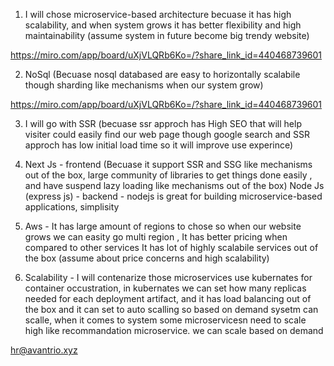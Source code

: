 1) I will chose microservice-based architecture becuase it has high scalability, and when system grows it has better flexibility and high
   maintainability (assume system in future become big trendy website)

https://miro.com/app/board/uXjVLQRb6Ko=/?share_link_id=440468739601

2) NoSql (Becuase nosql databased are easy to horizontally scalabile though sharding like mechanisms when our system grow)

https://miro.com/app/board/uXjVLQRb6Ko=/?share_link_id=440468739601

3) I will go with SSR (becuase ssr approch has High SEO that will help visiter could easily find our web page though google search and SSR approch has low initial load time so it will improve use experince)

4) Next Js - frontend (Becuase it support SSR and SSG like mechanisms out of the box, large community of libraries to get things done easily , and have suspend lazy loading like mechanisms out of the box)
   Node Js (express js) - backend - nodejs is great for building microservice-based applications, simplisity

5) Aws - It has large amount of regions to chose so when our website grows we can easity go multi region , It has better pricing when compared to other services
   It has lot of highly scalabile services out of the box (assume about price concerns and high scalability)

6) Scalability - I will contenarize those microservices use kubernates for container occustration, in kubernates we can set how many replicas needed for each deployment artifact, and it has load balancing out of the box and
   it can set to auto scalling so based on demand sysetm can scalle, when it comes to system some microservicesn need to scale high like recommandation microservice. we can scale based on demand


hr@avantrio.xyz